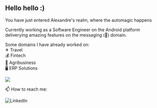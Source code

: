 ## Hello hello :)

You have just entered Alexandre's realm, where the automagic happens

Currently working as a Software Engineer on the Android platform deliverying amazing features on the messaging (💬) domain.

Some domains I have already worked on:
<br />✈ Travel
<br />💰 Fintech
<br />🌽 Agribusiness
<br />🖥 ERP Solutions

![](https://github-profile-summary-cards.vercel.app/api/cards/profile-details?username=alexandreferris&theme=github_dark)

📫 How to reach me:

[<img align="left" alt="LinkedIn" src="https://img.shields.io/badge/Linkedin-1DA1F2?style=social&logo=linkedin" />][linkedin]

<br/> 

[linkedin]: https://www.linkedin.com/in/alexandreferris
